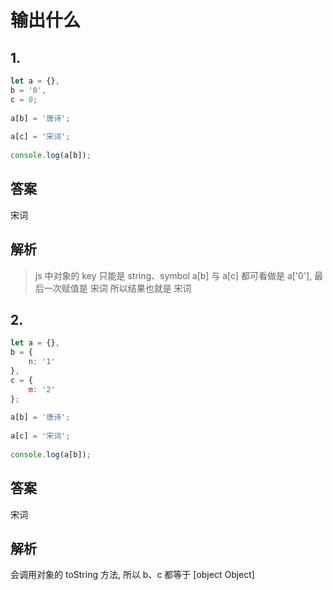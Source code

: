 # 输出什么


## 1.
```js
let a = {},  
b = '0',  
c = 0;  
  
a[b] = '唐诗';  
  
a[c] = '宋词';  
  
console.log(a[b]);

```






## 答案
宋词


## 解析
> js 中对象的 key 只能是 string、symbol
> a[b] 与 a[c] 都可看做是 a['0'], 最后一次赋值是 宋词 所以结果也就是 宋词






## 2. 
```js
let a = {},  
b = {  
    n: '1'  
},  
c = {  
    m: '2'  
};  
  
a[b] = '唐诗';  
  
a[c] = '宋词';  
  
console.log(a[b]);


```





## 答案
宋词


## 解析

会调用对象的 toString 方法, 所以 b、c 都等于 [object Object]

